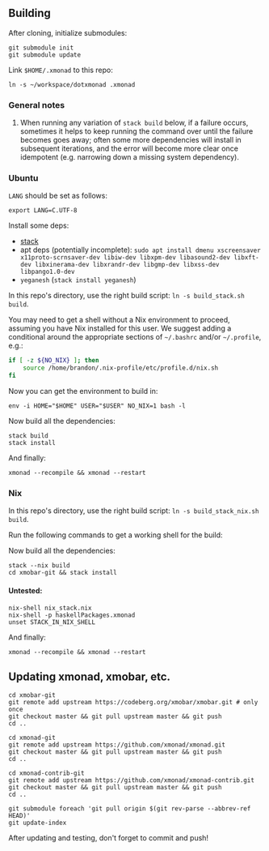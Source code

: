 ## Building

After cloning, initialize submodules:

```
git submodule init
git submodule update
```


Link `$HOME/.xmonad` to this repo:

```
ln -s ~/workspace/dotxmonad .xmonad
```

### General notes
1. When running any variation of `stack build` below, if a failure occurs,
sometimes it helps to keep running the command over until the failure
becomes goes away; often some more dependencies will install in subsequent
iterations, and the error will become more clear once idempotent (e.g. 
narrowing down a missing system dependency).

### Ubuntu

`LANG` should be set as follows:

```
export LANG=C.UTF-8
```

Install some deps:

- [stack](https://docs.haskellstack.org/en/stable/install_and_upgrade/)
- apt deps (potentially incomplete): `sudo apt install dmenu xscreensaver x11proto-scrnsaver-dev libiw-dev libxpm-dev libasound2-dev libxft-dev libxinerama-dev libxrandr-dev libgmp-dev libxss-dev libpango1.0-dev`
- `yeganesh` (`stack install yeganesh`)

In this repo's directory, use the right build script:
`ln -s build_stack.sh build`.

You may need to get a shell without a Nix environment to proceed, assuming you
have Nix installed for this user. We suggest adding a conditional around
the appropriate sections of `~/.bashrc` and/or `~/.profile`, e.g.:

```bash
if [ -z ${NO_NIX} ]; then
    source /home/brandon/.nix-profile/etc/profile.d/nix.sh
fi
```

Now you can get the environment to build in:

```
env -i HOME="$HOME" USER="$USER" NO_NIX=1 bash -l
```

Now build all the dependencies:

```
stack build
stack install
```

And finally:

```
xmonad --recompile && xmonad --restart
```

### Nix

In this repo's directory, use the right build script:
`ln -s build_stack_nix.sh build`.

Run the following commands to get a working shell for the build:


Now build all the dependencies:

```
stack --nix build
cd xmobar-git && stack install
```

#### Untested:

```
nix-shell nix_stack.nix
nix-shell -p haskellPackages.xmonad
unset STACK_IN_NIX_SHELL
```

And finally:

```
xmonad --recompile && xmonad --restart
```



## Updating xmonad, xmobar, etc.

```
cd xmobar-git
git remote add upstream https://codeberg.org/xmobar/xmobar.git # only once
git checkout master && git pull upstream master && git push
cd ..

cd xmonad-git
git remote add upstream https://github.com/xmonad/xmonad.git
git checkout master && git pull upstream master && git push
cd ..

cd xmonad-contrib-git
git remote add upstream https://github.com/xmonad/xmonad-contrib.git
git checkout master && git pull upstream master && git push
cd ..

git submodule foreach 'git pull origin $(git rev-parse --abbrev-ref HEAD)'
git update-index
```

After updating and testing, don't forget to commit and push!

